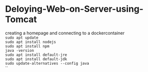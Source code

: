 # Deloying-Web-on-Server-using-Tomcat
creating a homepage and connecting to a dockercontainer  
`sudo apt update`  
`sudo apt install nodejs`  
`sudo apt install npm`  
`java -version`  
`sudo apt install default-jre`  
`sudo apt install default-jdk`  
`sudo update-alternatives --config java`  
``

